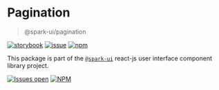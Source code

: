 # Pagination

> @spark-ui/pagination

[![storybook](https://img.shields.io/badge/storybook-black?logo=storybook)](https://sparkui.vercel.app/?path=/docs/components-pagination--docs)
[![issue](https://img.shields.io/badge/report%20a%20bug-black?logo=openbugbounty&logoColor=red)](https://github.com/leboncoin/spark-web/issues/new?&projects=4&template=bug-report.yml&assignees=&labels=Component,Component%3A%20pagination)
[![npm](https://img.shields.io/npm/dt/%40spark-ui/pagination?logo=npm&labelColor=black)](https://www.npmjs.com/package/@spark-ui/pagination)

This package is part of the [`@spark-ui`](https://github.com/leboncoin/spark-web) react-js user interface component library project.

[![Issues open](https://img.shields.io/github/issues-search/leboncoin/spark-web?query=is%3Aopen%20label%3A%22Component%3A%20pagination%22&logo=openbugbounty&logoColor=red&label=issues%20open&color=red)](https://github.com/leboncoin/spark-web/issues?q=is%3Aopen+label%3AComponent%3A%20pagination)
[![NPM](https://img.shields.io/npm/l/%40spark-ui%2Fpagination)](https://github.com/leboncoin/spark-web/blob/main/packages/components/pagination/LICENSE.md)
